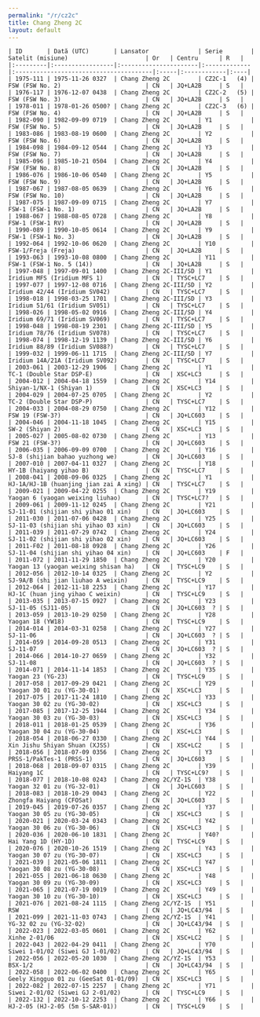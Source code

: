 ```yaml
---
permalink: "/r/cz2c"
title: Chang Zheng 2C
layout: default
---
```


    | ID       | Dată (UTC)       | Lansator              | Serie        | Satelit (misiune)                      | Or   | Centru      | R   |
    |:---------|:-----------------|:----------------------|:-------------|:---------------------------------------|:-----|:------------|:----|
    | 1975-111 | 1975-11-26 0327  | Chang Zheng 2C        | CZ2C-1   (4) | FSW (FSW No. 2)                        | CN   | JQ+LA2B     | S   |
    | 1976-117 | 1976-12-07 0438  | Chang Zheng 2C        | CZ2C-2   (5) | FSW (FSW No. 3)                        | CN   | JQ+LA2B     | S   |
    | 1978-011 | 1978-01-26 0500? | Chang Zheng 2C        | CZ2C-3   (6) | FSW (FSW No. 4)                        | CN   | JQ+LA2B     | S   |
    | 1982-090 | 1982-09-09 0719  | Chang Zheng 2C        | Y1           | FSW (FSW No. 5)                        | CN   | JQ+LA2B     | S   |
    | 1983-086 | 1983-08-19 0600  | Chang Zheng 2C        | Y2           | FSW (FSW No. 6)                        | CN   | JQ+LA2B     | S   |
    | 1984-098 | 1984-09-12 0544  | Chang Zheng 2C        | Y3           | FSW (FSW No. 7)                        | CN   | JQ+LA2B     | S   |
    | 1985-096 | 1985-10-21 0504  | Chang Zheng 2C        | Y4           | FSW (FSW No. 8)                        | CN   | JQ+LA2B     | S   |
    | 1986-076 | 1986-10-06 0540  | Chang Zheng 2C        | Y5           | FSW (FSW No. 9)                        | CN   | JQ+LA2B     | S   |
    | 1987-067 | 1987-08-05 0639  | Chang Zheng 2C        | Y6           | FSW (FSW No. 10)                       | CN   | JQ+LA2B     | S   |
    | 1987-075 | 1987-09-09 0715  | Chang Zheng 2C        | Y7           | FSW-1 (FSW-1 No. 1)                    | CN   | JQ+LA2B     | S   |
    | 1988-067 | 1988-08-05 0728  | Chang Zheng 2C        | Y8           | FSW-1 (FSW-1 RV)                       | CN   | JQ+LA2B     | S   |
    | 1990-089 | 1990-10-05 0614  | Chang Zheng 2C        | Y9           | FSW-1 (FSW-1 No. 3)                    | CN   | JQ+LA2B     | S   |
    | 1992-064 | 1992-10-06 0620  | Chang Zheng 2C        | Y10          | FSW-1/Freja (Freja)                    | CN   | JQ+LA2B     | S   |
    | 1993-063 | 1993-10-08 0800  | Chang Zheng 2C        | Y11          | FSW-1 (FSW-1 No. 5 (14))               | CN   | JQ+LA2B     | S   |
    | 1997-048 | 1997-09-01 1400  | Chang Zheng 2C-III/SD | Y1           | Iridium MFS (Iridium MFS 1)            | CN   | TYSC+LC7    | S   |
    | 1997-077 | 1997-12-08 0716  | Chang Zheng 2C-III/SD | Y2           | Iridium 42/44 (Iridium SV042)          | CN   | TYSC+LC7    | S   |
    | 1998-018 | 1998-03-25 1701  | Chang Zheng 2C-III/SD | Y3           | Iridium 51/61 (Iridium SV051)          | CN   | TYSC+LC7    | S   |
    | 1998-026 | 1998-05-02 0916  | Chang Zheng 2C-III/SD | Y4           | Iridium 69/71 (Iridium SV069)          | CN   | TYSC+LC7    | S   |
    | 1998-048 | 1998-08-19 2301  | Chang Zheng 2C-III/SD | Y5           | Iridium 78/76 (Iridium SV078)          | CN   | TYSC+LC7    | S   |
    | 1998-074 | 1998-12-19 1139  | Chang Zheng 2C-III/SD | Y6           | Iridium 88/89 (Iridium SV088?)         | CN   | TYSC+LC7    | S   |
    | 1999-032 | 1999-06-11 1715  | Chang Zheng 2C-III/SD | Y7           | Iridium 14A/21A (Iridium SV092)        | CN   | TYSC+LC7    | S   |
    | 2003-061 | 2003-12-29 1906  | Chang Zheng 2C        | Y1           | TC-1 (Double Star DSP-E)               | CN   | XSC+LC3     | S   |
    | 2004-012 | 2004-04-18 1559  | Chang Zheng 2C        | Y14          | Shiyan-1/NX-1 (Shiyan 1)               | CN   | XSC+LC3     | S   |
    | 2004-029 | 2004-07-25 0705  | Chang Zheng 2C        | Y2           | TC-2 (Double Star DSP-P)               | CN   | TYSC+LC7    | S   |
    | 2004-033 | 2004-08-29 0750  | Chang Zheng 2C        | Y12          | FSW 19 (FSW-3?)                        | CN   | JQ+LC603    | S   |
    | 2004-046 | 2004-11-18 1045  | Chang Zheng 2C        | Y15          | SW-2 (Shiyan 2)                        | CN   | XSC+LC3     | S   |
    | 2005-027 | 2005-08-02 0730  | Chang Zheng 2C        | Y13          | FSW 21 (FSW-3?)                        | CN   | JQ+LC603    | S   |
    | 2006-035 | 2006-09-09 0700  | Chang Zheng 2C        | Y16          | SJ-8 (shijian bahao yuzhong we)        | CN   | JQ+LC603    | S   |
    | 2007-010 | 2007-04-11 0327  | Chang Zheng 2C        | Y18          | HY-1B (haiyang yihao B)                | CN   | TYSC+LC7    | S   |
    | 2008-041 | 2008-09-06 0325  | Chang Zheng 2C        | Y1           | HJ-1A/HJ-1B (huanjing jian zai A xing) | CN   | TYSC+LC7    | S   |
    | 2009-021 | 2009-04-22 0255  | Chang Zheng 2C        | Y19          | Yaogan 6 (yaogan weixing liuhao)       | CN   | TYSC+LC7?   | S   |
    | 2009-061 | 2009-11-12 0245  | Chang Zheng 2C        | Y21          | SJ-11-01 (shijian shi yihao 01 xin)    | CN   | JQ+LC603    | S   |
    | 2011-030 | 2011-07-06 0428  | Chang Zheng 2C        | Y25          | SJ-11-03 (shijian shi yihao 03 xin)    | CN   | JQ+LC603    | S   |
    | 2011-039 | 2011-07-29 0742  | Chang Zheng 2C        | Y24          | SJ-11-02 (shijian shi yihao 02 xin)    | CN   | JQ+LC603    | S   |
    | 2011-F02 | 2011-08-18 0928  | Chang Zheng 2C        | Y26          | SJ-11-04 (shijian shi yihao 04 xin)    | CN   | JQ+LC603    | F   |
    | 2011-072 | 2011-11-29 1850  | Chang Zheng 2C        | Y20          | Yaogan 13 (yaogan weixing shisan ha)   | CN   | TYSC+LC9    | S   |
    | 2012-056 | 2012-10-14 0325  | Chang Zheng 2C        | Y2           | SJ-9A/B (shi jian liuhao A weixin)     | CN   | TYSC+LC9    | S   |
    | 2012-064 | 2012-11-18 2253  | Chang Zheng 2C        | Y17          | HJ-1C (huan jing yihao C weixin)       | CN   | TYSC+LC9    | S   |
    | 2013-035 | 2013-07-15 0927  | Chang Zheng 2C        | Y23          | SJ-11-05 (SJ11-05)                     | CN   | JQ+LC603  ? | S   |
    | 2013-059 | 2013-10-29 0250  | Chang Zheng 2C        | Y28          | Yaogan 18 (YW18)                       | CN   | TYSC+LC9    | S   |
    | 2014-014 | 2014-03-31 0258  | Chang Zheng 2C        | Y27          | SJ-11-06                               | CN   | JQ+LC603  ? | S   |
    | 2014-059 | 2014-09-28 0513  | Chang Zheng 2C        | Y31          | SJ-11-07                               | CN   | JQ+LC603  ? | S   |
    | 2014-066 | 2014-10-27 0659  | Chang Zheng 2C        | Y32          | SJ-11-08                               | CN   | JQ+LC603  ? | S   |
    | 2014-071 | 2014-11-14 1853  | Chang Zheng 2C        | Y35          | Yaogan 23 (YG-23)                      | CN   | TYSC+LC9    | S   |
    | 2017-058 | 2017-09-29 0421  | Chang Zheng 2C        | Y29          | Yaogan 30 01 zu (YG-30-01)             | CN   | XSC+LC3     | S   |
    | 2017-075 | 2017-11-24 1810  | Chang Zheng 2C        | Y33          | Yaogan 30 02 zu (YG-30-02)             | CN   | XSC+LC3     | S   |
    | 2017-085 | 2017-12-25 1944  | Chang Zheng 2C        | Y34          | Yaogan 30 03 zu (YG-30-03)             | CN   | XSC+LC3     | S   |
    | 2018-011 | 2018-01-25 0539  | Chang Zheng 2C        | Y36          | Yaogan 30 04 zu (YG-30-04)             | CN   | XSC+LC3     | S   |
    | 2018-054 | 2018-06-27 0330  | Chang Zheng 2C        | Y44          | Xin Jishu Shiyan Shuan (XJSS)          | CN   | XSC+LC2     | S   |
    | 2018-056 | 2018-07-09 0356  | Chang Zheng 2C        | Y3           | PRSS-1/PakTes-1 (PRSS-1)               | CN   | JQ+LC603    | S   |
    | 2018-068 | 2018-09-07 0315  | Chang Zheng 2C        | Y39          | Haiyang 1C                             | CN   | TYSC+LC9?   | S   |
    | 2018-077 | 2018-10-08 0243  | Chang Zheng 2C/YZ-1S  | Y38          | Yaogan 32 01 zu (YG-32-01)             | CN   | JQ+LC603    | S   |
    | 2018-083 | 2018-10-29 0043  | Chang Zheng 2C        | Y22          | Zhongfa Haiyang (CFOSat)               | CN   | JQ+LC603    | S   |
    | 2019-045 | 2019-07-26 0357  | Chang Zheng 2C        | Y37          | Yaogan 30 05 zu (YG-30-05)             | CN   | XSC+LC3     | S   |
    | 2020-021 | 2020-03-24 0343  | Chang Zheng 2C        | Y42          | Yaogan 30 06 zu (YG-30-06)             | CN   | XSC+LC3     | S   |
    | 2020-036 | 2020-06-10 1831  | Chang Zheng 2C        | Y40?         | Hai Yang 1D (HY-1D)                    | CN   | TYSC+LC9    | S   |
    | 2020-076 | 2020-10-26 1519  | Chang Zheng 2C        | Y43          | Yaogan 30 07 zu (YG-30-07)             | CN   | XSC+LC3     | S   |
    | 2021-039 | 2021-05-06 1811  | Chang Zheng 2C        | Y47          | Yaogan 30 08 zu (YG-30-08)             | CN   | XSC+LC3     | S   |
    | 2021-055 | 2021-06-18 0630  | Chang Zheng 2C        | Y48          | Yaogan 30 09 zu (YG-30-09)             | CN   | XSC+LC3     | S   |
    | 2021-065 | 2021-07-19 0019  | Chang Zheng 2C        | Y49          | Yaogan 30 10 zu (YG-30-10)             | CN   | XSC+LC3     | S   |
    | 2021-076 | 2021-08-24 1115  | Chang Zheng 2C/YZ-1S  | Y51          | RSW                                    | CN   | JQ+LC43/94  | S   |
    | 2021-099 | 2021-11-03 0743  | Chang Zheng 2C/YZ-1S  | Y41          | YG-32 02 zu (YG-32-02)                 | CN   | JQ+LC43/94  | S   |
    | 2022-023 | 2022-03-05 0601  | Chang Zheng 2C        | Y62          | Xinhe 2-01/06                          | CN   | XSC+LC2     | S   |
    | 2022-043 | 2022-04-29 0411  | Chang Zheng 2C        | Y70          | Siwei 1-01/02 (Siwei GJ 1-01/02)       | CN   | JQ+LC43/94  | S   |
    | 2022-056 | 2022-05-20 1030  | Chang Zheng 2C/YZ-1S  | Y53          | BSX-1/2                                | CN   | JQ+LC43/94  | S   |
    | 2022-058 | 2022-06-02 0400  | Chang Zheng 2C        | Y65          | Geely Xingguo 01 zu (GeeSat 01-01/09)  | CN   | XSC+LC3     | S   |
    | 2022-082 | 2022-07-15 2257  | Chang Zheng 2C        | Y71          | Siwei 2-01/02 (Siwei GJ 2-01/02)       | CN   | TYSC+LC9    | S   |
    | 2022-132 | 2022-10-12 2253  | Chang Zheng 2C        | Y66          | HJ-2-05 (HJ-2-05 (5m S-SAR-01))        | CN   | TYSC+LC9    | S   |

